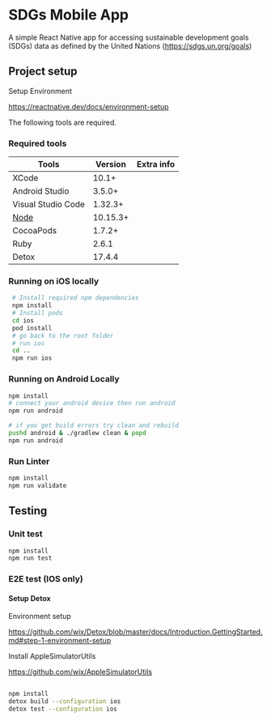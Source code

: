 # SDGs Mobile App

A simple React Native app for accessing sustainable development goals (SDGs) data as defined by the United Nations (https://sdgs.un.org/goals)

## Project setup

Setup Environment

https://reactnative.dev/docs/environment-setup

The following tools are required.

### Required tools

| Tools                                                                                          | Version  | Extra info                    |
| ---------------------------------------------------------------------------------------------- | -------- | ----------------------------- |
| XCode                                                                                          | 10.1+    |                               |
| Android Studio                                                                                 | 3.5.0+   |                               |
| Visual Studio Code                                                                             | 1.32.3+  |                               |
| [Node](https://nodejs.org/en/)                                                                 | 10.15.3+ |                               |
| CocoaPods                                                                                      | 1.7.2+   |                               |
| Ruby                                                                                           | 2.6.1    |                               |
| Detox                                                                                           | 17.4.4    |                               |

### Running on iOS locally

```bash
 # Install required npm dependencies
 npm install
 # Install pods
 cd ios
 pod install
 # go back to the root folder
 # run ios
 cd ..
 npm run ios
```

### Running on Android Locally

```bash
npm install
# connect your android device then run android
npm run android

# if you get build errors try clean and rebuild
pushd android & ./gradlew clean & popd
npm run android
```

### Run Linter

```bash
npm install
npm run validate
```


## Testing

### Unit test

```bash
npm install
npm run test
```

### E2E test (IOS only)

#### Setup Detox 

Environment setup

https://github.com/wix/Detox/blob/master/docs/Introduction.GettingStarted.md#step-1-environment-setup

Install AppleSimulatorUtils

https://github.com/wix/AppleSimulatorUtils

```bash

npm install
detox build --configuration ios
detox test --configuration ios
```
